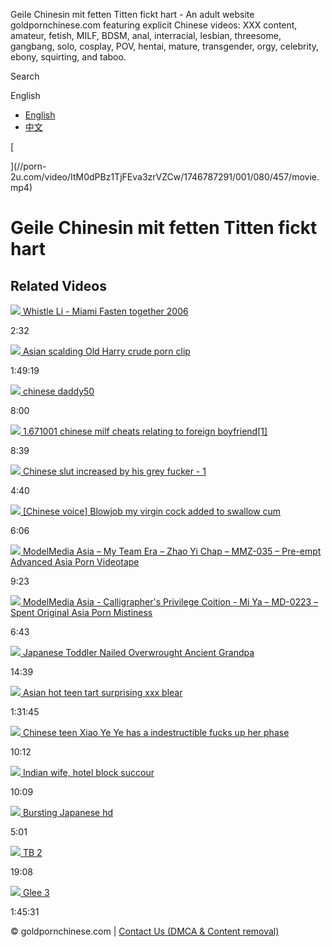 Geile Chinesin mit fetten Titten fickt hart - An adult website goldpornchinese.com featuring explicit Chinese videos: XXX content, amateur, fetish, MILF, BDSM, anal, interracial, lesbian, threesome, gangbang, solo, cosplay, POV, hentai, mature, transgender, orgy, celebrity, ebony, squirting, and taboo.




Search

English

* [English](/en/gallery//index.html)
* [中文](/zh-cn/gallery/geile-chinesin-mit-fetten-titten-fickt-hart-1515223/index.html)




[

](//porn-2u.com/video/ItM0dPBz1TjFEva3zrVZCw/1746787291/001/080/457/movie.mp4)

Geile Chinesin mit fetten Titten fickt hart
===========================================

Related Videos
--------------

[![](/content/2659/506_2006.jpg)
Whistle Li - Miami Fasten together 2006](/gallery/whistle-li-miami-fasten-together/index.html)

2:32

[![](/content/1/332/493-asian-harry-clip.jpg)
Asian scalding Old Harry crude porn clip](/gallery/asian-scalding-old-harry-crude-porn-clip/index.html)

1:49:19

[![](/content/2659/442_daddy50.jpg)
chinese daddy50](/gallery/chinese-daddy-1515278/index.html)

8:00

[![](/content/2659/509_cheats-to-1.jpg)
1.671001 chinese milf cheats relating to foreign boyfriend[1]](/gallery/-chinese-milf-cheats-relating-to-foreign-boyfriend/index.html)

8:39

[![](/content/2656/731_slut-.jpg)
Chinese slut increased by his grey fucker - 1](/gallery/chinese-slut-increased-by-his-grey-fucker/index.html)

4:40

[![](/content/2659/555_chinese-blowjob-swallow.jpg)
[Chinese voice] Blowjob my virgin cock added to swallow cum](/gallery/chinese-voice-blowjob-my-virgin-cock-added-to-swallow/index.html)

6:06

[![](/content/2659/554.jpg)
ModelMedia Asia – My Team Era – Zhao Yi Chap – MMZ-035 – Pre-empt Advanced Asia Porn Videotape](/gallery/modelmedia-asia-my-team-era-zhao-yi-chap-mmz-preempt/index.html)

9:23

[![](/content/2659/553_mi--mistiness.jpg)
ModelMedia Asia - Calligrapher's Privilege Coition - Mi Ya – MD-0223 – Spent Original Asia Porn Mistiness](/gallery/modelmedia-asia-calligraphers-privilege-coition-mi/index.html)

6:43

[![](/content/1/332/414-toddler-nailed-grandpa.jpg)
Japanese Toddler Nailed Overwrought Ancient Grandpa](/gallery/japanese-toddler-nailed-overwrought-ancient-grandpa/index.html)

14:39

[![](/content/1/332/397-tart-surprising-xxx.jpg)
Asian hot teen tart surprising xxx blear](/gallery/asian-hot-teen-tart-surprising-xxx-blear/index.html)

1:31:45

[![](/content/2659/552_-ye.jpg)
Chinese teen Xiao Ye Ye has a indestructible fucks up her phase](/gallery/chinese-teen-xiao-ye-ye-has-indestructible-fucks-up/index.html)

10:12

[![](/content/1/332/325-hotel-block.jpg)
Indian wife, hotel block succour](/gallery/indian-wife-hotel-block-succour/index.html)

10:09

[![](/content/1/332/297-bursting-japanese-hd.jpg)
Bursting Japanese hd](/gallery/bursting-japanese-hd/index.html)

5:01

[![](/content/1/332/284-2.jpg)
TB 2](/gallery/tb-2/index.html)

19:08

[![](/content/1/332/142-glee-3.jpg)
Glee 3](/gallery/glee-3/index.html)

1:45:31

© goldpornchinese.com | [Contact Us (DMCA & Content removal)](/dmca.php)